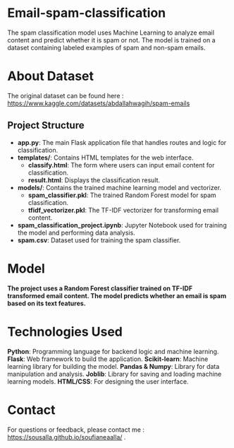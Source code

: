 # Email-spam-classification
The spam classification model uses Machine Learning to analyze email content and predict whether it is spam or not. The model is trained on a dataset containing labeled examples of spam and non-spam emails.



# About Dataset
The original dataset can be found here : https://www.kaggle.com/datasets/abdallahwagih/spam-emails

## Project Structure
- **app.py**: The main Flask application file that handles routes and logic for classification.
- **templates/**: Contains HTML templates for the web interface.
  - **classify.html**: The form where users can input email content for classification.
  - **result.html**: Displays the classification result.
- **models/**: Contains the trained machine learning model and vectorizer.
  - **spam_classifier.pkl**: The trained Random Forest model for spam classification.
  - **tfidf_vectorizer.pkl**: The TF-IDF vectorizer for transforming email content.
- **spam_classification_project.ipynb**: Jupyter Notebook used for training the model and performing data analysis.
- **spam.csv**: Dataset used for training the spam classifier.

# Model
**The project uses a Random Forest classifier trained on TF-IDF transformed email content. The model predicts whether an email is spam based on its text features.**

# Technologies Used
**Python**: Programming language for backend logic and machine learning.
**Flask**: Web framework to build the application.
**Scikit-learn**: Machine learning library for building the model.
**Pandas & Numpy**: Library for data manipulation and analysis.
**Joblib**: Library for saving and loading machine learning models.
**HTML/CSS**: For designing the user interface.


# Contact
For questions or feedback, please contact me : https://sousalla.github.io/soufianeaalla/ .

